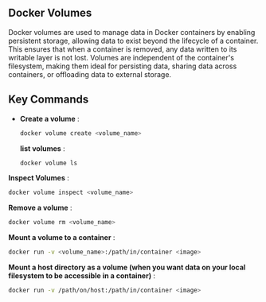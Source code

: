 ## Docker Volumes

Docker volumes are used to manage data in Docker containers by enabling persistent storage, allowing data to exist beyond the lifecycle of a container. This ensures that when a container is removed, any data written to its writable layer is not lost. Volumes are independent of the container's filesystem, making them ideal for persisting data, sharing data across containers, or offloading data to external storage.


## Key Commands

- **Create a volume** :  
  ```bash
  docker volume create <volume_name>
  ```

  **list volumes** :
  ```bash
  docker volume ls
  ``` 

**Inspect Volumes** :
  ```bash
  docker volume inspect <volume_name>
  ```

**Remove a volume** :
  ```bash
  docker volume rm <volume_name>
  ```

**Mount a volume to a container** :
  ```bash
docker run -v <volume_name>:/path/in/container <image>
 ```

**Mount a host directory as a volume (when you want data on your local filesystem to be accessible in a container)** :
```bash
docker run -v /path/on/host:/path/in/container <image>
 ```
